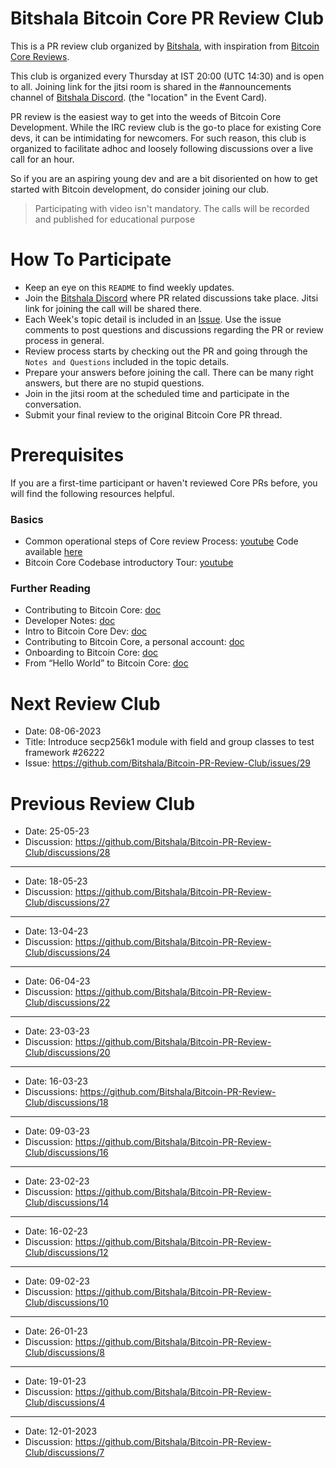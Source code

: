# Bitshala Bitcoin Core PR Review Club

This is a PR review club organized by [Bitshala](https://www.bitshala.org/), with inspiration from [Bitcoin Core Reviews](https://bitcoincore.reviews/).

This club is organized every Thursday at IST 20:00 (UTC 14:30) and is open to all. Joining link for the jitsi room is shared in the  #announcements channel of [Bitshala Discord](https://discord.gg/atjEPVTdsQ). (the "location" in the Event Card).


PR review is the easiest way to get into the weeds of Bitcoin Core Development. While the IRC review club is the go-to place for existing Core devs, it can be intimidating for newcomers. For such reason, this club is organized to facilitate adhoc and loosely following discussions over a live call for an hour.

So if you are an aspiring young dev and are a bit disoriented on how to get started with Bitcoin development, do consider joining our club.

> Participating with video isn't mandatory.
> The calls will be recorded and published for educational purpose

# How To Participate

 - Keep an eye on this `README` to find weekly updates.
 - Join the [Bitshala Discord](https://discord.gg/atjEPVTdsQ) where PR related discussions take place. Jitsi link for joining the call will be shared there.
 - Each Week's topic detail is included in an [Issue](https://github.com/Bitshala/Bitcoin-Core-Review/issues). Use the issue comments to post questions and discussions regarding the PR or review process in general.
 - Review process starts by checking out the PR and going through the `Notes and Questions` included in the topic details.
 - Prepare your answers before joining the call. There can be many right answers, but there are no stupid questions.
 - Join in the jitsi room at the scheduled time and participate in the conversation.
 - Submit your final review to the original Bitcoin Core PR thread.

# Prerequisites

If you are a first-time participant or haven't reviewed Core PRs before, you will find the following resources helpful.

### Basics
 - Common operational steps of Core review Process: [youtube](https://youtu.be/n5CRJRqkAoc)
   Code available [here](./test-pr.sh)
 - Bitcoin Core Codebase introductory Tour: [youtube](https://www.youtube.com/watch?v=MbinzItqsXI)

### Further Reading
 - Contributing to Bitcoin Core: [doc](https://github.com/bitcoin/bitcoin/blob/master/CONTRIBUTING.md)
 - Developer Notes: [doc](https://github.com/bitcoin/bitcoin/blob/master/doc/developer-notes.md)
 - Intro to Bitcoin Core Dev: [doc](https://bitcointechtalk.com/a-gentle-introduction-to-bitcoin-core-development-fdc95eaee6b8)
 - Contributing to Bitcoin Core, a personal account: [doc](https://bitcointechtalk.com/contributing-to-bitcoin-core-a-personal-account-35f3a594340b)
 - Onboarding to Bitcoin Core: [doc](https://medium.com/@amitiu/onboarding-to-bitcoin-core-7c1a83b20365)
 - From “Hello World” to Bitcoin Core: [doc](https://rajarshi149.medium.com/from-hello-world-to-bitcoin-core-dd233ce99f72)


# Next Review Club

 - Date: 08-06-2023
 - Title: Introduce secp256k1 module with field and group classes to test framework #26222
 - Issue: https://github.com/Bitshala/Bitcoin-PR-Review-Club/issues/29


# Previous Review Club

- Date: 25-05-23
- Discussion: https://github.com/Bitshala/Bitcoin-PR-Review-Club/discussions/28
-----

 - Date: 18-05-23
 - Discussion: https://github.com/Bitshala/Bitcoin-PR-Review-Club/discussions/27
----
 - Date: 13-04-23
 - Discussion: https://github.com/Bitshala/Bitcoin-PR-Review-Club/discussions/24
----
 - Date: 06-04-23
 - Discussion: https://github.com/Bitshala/Bitcoin-PR-Review-Club/discussions/22
----
 - Date: 23-03-23
 - Discussion: https://github.com/Bitshala/Bitcoin-PR-Review-Club/discussions/20
----
 - Date: 16-03-23
 - Discussions: https://github.com/Bitshala/Bitcoin-PR-Review-Club/discussions/18
----
- Date: 09-03-23
- Discussion: https://github.com/Bitshala/Bitcoin-PR-Review-Club/discussions/16
----
- Date: 23-02-23
- Discussion: https://github.com/Bitshala/Bitcoin-PR-Review-Club/discussions/14
----
- Date: 16-02-23
- Discussion: https://github.com/Bitshala/Bitcoin-PR-Review-Club/discussions/12
----
- Date: 09-02-23
- Discussion: https://github.com/Bitshala/Bitcoin-PR-Review-Club/discussions/10
----
- Date: 26-01-23
- Discussion: https://github.com/Bitshala/Bitcoin-PR-Review-Club/discussions/8
----
- Date: 19-01-23
- Discussion: https://github.com/Bitshala/Bitcoin-PR-Review-Club/discussions/4
----
- Date: 12-01-2023
- Discussion: https://github.com/Bitshala/Bitcoin-PR-Review-Club/discussions/7
